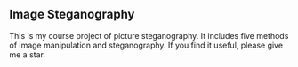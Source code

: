 ## Image Steganography

This is my course project of picture steganography. It includes five methods of image manipulation and steganography. If you find it useful, please give me a star.

